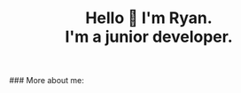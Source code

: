 <h1 align="center">
  Hello 🎈 I'm Ryan. <br>I'm a junior developer.
  <br><br>
</h1>
### More about me:
